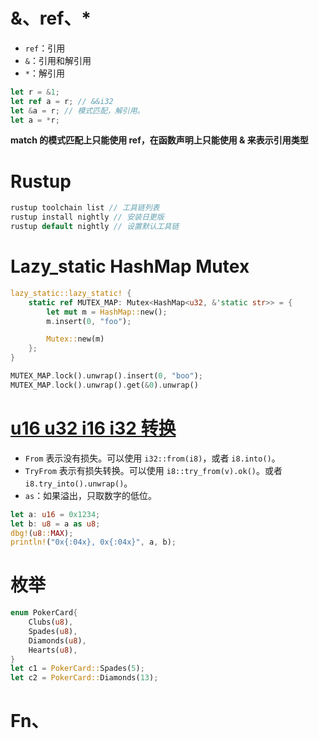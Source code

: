 # &、ref、*

- `ref`：引用
- `&`：引用和解引用
- `*`：解引用
```rust
let r = &1;
let ref a = r; // &&i32
let &a = r; // 模式匹配，解引用。
let a = *r;
```
**match 的模式匹配上只能使用 ref，在函数声明上只能使用 & 来表示引用类型**



# Rustup

```rust
rustup toolchain list // 工具链列表
rustup install nightly // 安装日更版
rustup default nightly // 设置默认工具链
```

# Lazy_static HashMap Mutex

```rust
lazy_static::lazy_static! {
    static ref MUTEX_MAP: Mutex<HashMap<u32, &'static str>> = {
        let mut m = HashMap::new();
        m.insert(0, "foo");

        Mutex::new(m)
    };
}

MUTEX_MAP.lock().unwrap().insert(0, "boo");
MUTEX_MAP.lock().unwrap().get(&0).unwrap()
```

# [u16 u32 i16 i32 转换](https://stackoverflow.com/questions/28273169/how-do-i-convert-between-numeric-types-safely-and-idiomatically)

- `From` 表示没有损失。可以使用 `i32::from(i8)`，或者 `i8.into()`。
- `TryFrom` 表示有损失转换。可以使用 `i8::try_from(v).ok()`。或者 `i8.try_into().unwrap()`。
- `as`：如果溢出，只取数字的低位。

```rust
let a: u16 = 0x1234;
let b: u8 = a as u8;
dbg!(u8::MAX);
println!("0x{:04x}, 0x{:04x}", a, b);
```

# 枚举

```rust
enum PokerCard{
    Clubs(u8),
    Spades(u8),
    Diamonds(u8),
    Hearts(u8),
}
let c1 = PokerCard::Spades(5);
let c2 = PokerCard::Diamonds(13);
```

# Fn、